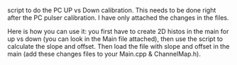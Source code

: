 script to do the PC UP vs Down calibration. This needs to be done right after the PC pulser calibration. I have only attached the changes in the files.

Here is how you can use it: you first have to create 2D histos in the main for up vs down (you can look in the Main file attached), then use the script to calculate the slope and offset. Then load the file with slope and offset in the main (add these changes files  to your Main.cpp & ChannelMap.h).
